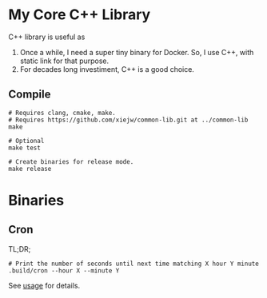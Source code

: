 # My Core C++ Library

C++ library is useful as

1. Once a while, I need a super tiny binary for Docker. So, I use C++, with
   static link for that purpose.
2. For decades long investiment, C++ is a good choice.

## Compile

    # Requires clang, cmake, make.
    # Requires https://github.com/xiejw/common-lib.git at ../common-lib
    make

    # Optional
    make test

    # Create binaries for release mode.
    make release

# Binaries

## Cron

TL;DR;

    # Print the number of seconds until next time matching X hour Y minute
    .build/cron --hour X --minute Y

See [usage](docs/usage/cron.md) for details.

